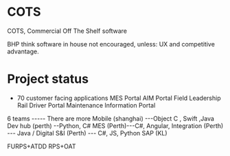 
# COTS

COTS, Commercial Off The Shelf software


BHP think software in house not encouraged,
unless: UX and competitive advantage.

# Project status

* 70 customer facing applications
MES Portal
AIM Portal
Field Leadership
Rail Driver Portal
Maintenance Information Portal

6 teams ----- There are more
Mobile (shanghai) ---Object C , Swift ,Java
Dev hub (perth) --Python, C#
MES (Perth)---C#, Angular,
Integration (Perth) --- Java /
Digital S&I (Perth) --- C#, JS,  Python
SAP (KL)


FURPS+ATDD
RPS+OAT
